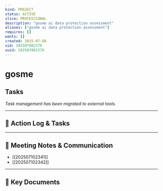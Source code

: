 ```yaml
---
kind: PROJECT
status: ACTIVE
slice: PROFESSIONAL
description: "gosme ai data protection assessment"
aliases: ["gosme ai data protection assessment"]
requires: []
wants: []
created: 2025-07-08
uid: 202507082378
uuid: 202507082378
---
```


# gosme

## Tasks

*Task management has been migrated to external tools.*

---

## 📝 Action Log & Tasks


---
## 💬 Meeting Notes & Communication
- [[202507102341]]
- [[202507102342]]

---
## 📎 Key Documents
